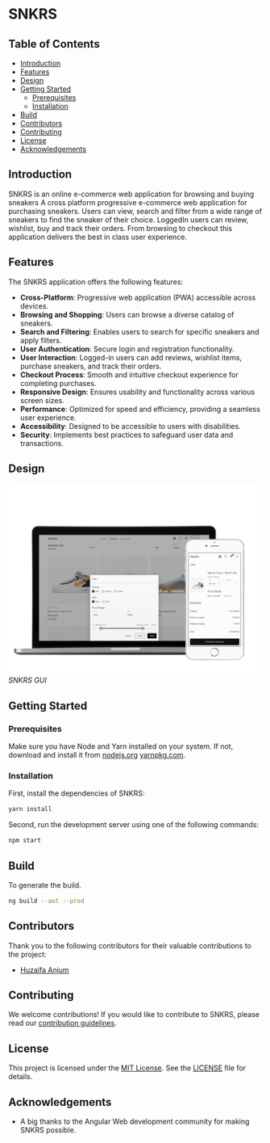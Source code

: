 # SNKRS

## Table of Contents
- [Introduction](#introduction)
- [Features](#features)
- [Design](#design)
- [Getting Started](#getting-started)
  - [Prerequisites](#prerequisites)
  - [Installation](#installation)
- [Build](#build)
- [Contributors](#contributors)
- [Contributing](#contributing)
- [License](#license)
- [Acknowledgements](#acknowledgements)

## Introduction

SNKRS is an online e-commerce web application for browsing and buying sneakers
A cross platform progressive e-commerce web application for purchasing sneakers. Users can view, search and filter from a wide range of sneakers to find the sneaker of their choice. LoggedIn users can review, wishlist, buy and track their orders. From browsing to checkout this application delivers the best in class user experience.

## Features

The SNKRS application offers the following features:

- **Cross-Platform**: Progressive web application (PWA) accessible across devices.
- **Browsing and Shopping**: Users can browse a diverse catalog of sneakers.
- **Search and Filtering**: Enables users to search for specific sneakers and apply filters.
- **User Authentication**: Secure login and registration functionality.
- **User Interaction**: Logged-in users can add reviews, wishlist items, purchase sneakers, and track their orders.
- **Checkout Process**: Smooth and intuitive checkout experience for completing purchases.
- **Responsive Design**: Ensures usability and functionality across various screen sizes.
- **Performance**: Optimized for speed and efficiency, providing a seamless user experience.
- **Accessibility**: Designed to be accessible to users with disabilities.
- **Security**: Implements best practices to safeguard user data and transactions.


## Design
![Screenshot 1](screenshots/mockup_snkr_store.png)
*SNKRS  GUI*

## Getting Started

### Prerequisites

Make sure you have Node and Yarn installed on your system. If not, download and install it from [nodejs.org](https://nodejs.org/en) [yarnpkg.com](https://classic.yarnpkg.com/en/).

### Installation

First, install the dependencies of SNKRS:

```bash
yarn install
```

Second, run the development server using one of the following commands:

```bash
npm start
```

## Build
To generate the build.
```bash
ng build --aot --prod
```
## Contributors

Thank you to the following contributors for their valuable contributions to the project:

- [Huzaifa Anjum](https://github.com/huzaifafcrit)

## Contributing

We welcome contributions! If you would like to contribute to SNKRS, please read our [contribution guidelines](CONTRIBUTING.md).

## License

This project is licensed under the [MIT License](LICENSE). See the [LICENSE](LICENSE) file for details.

## Acknowledgements

- A big thanks to the Angular Web development community for making SNKRS possible.